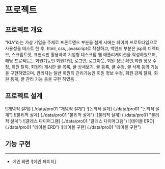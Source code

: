 # 프로젝트
## 프로젝트 개요
"KIA"라는 가상 기업을 주제로 프론트엔드 부분을 설계 시에는 페이퍼 프로토타입으로 사용성을 테스트 한 후, html, css, javascript로 작성하고, 백엔드 부분은 jsp의 디렉티브, 스크립트릿, 표현식만 활용하여 기업형 
데스크탑 웹 애플리케이션을 작성하였으며, 해당 프로젝트는 회원기능인 회원가입, 로그인, 로그아웃, 회원 정보 확인,회원 정보 수정, 회원 탈퇴, 회원의 게시판 글 목록, 글 상세보기, 글 등록, 글 수정, 글 삭제 등의 기능을 구현하였으며,
관리자는 일반 회원의 관리기능인 회원 정보 수정, 회원 강제 탈퇴, 회원 통계, 글 관리 기능 등을 구현 하였음 .

## 프로젝트 설계
![개념적 설계] (./data/pro01 "개념적 설계")
![논리적 설계] (./data/pro01 "논리적 설계")
![물리적 설계] (./data/pro01 "물리적 설계")
![물리적 설계] (./data/pro01 "물리적 설계")
![클래스 다이어그램] (./data/pro01 "클래스 다이어그램")
![테이블 ERD] (./data/pro01 "데이블 ERD")
![테이블 구현] (./data/pro01 "테이블 구현")

## 기능 구현
-----------------
+ 메인 화면
![메인 페이지]